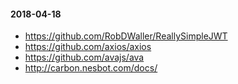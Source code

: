 

#### 2018-04-18

* https://github.com/RobDWaller/ReallySimpleJWT
* https://github.com/axios/axios
* https://github.com/avajs/ava
* http://carbon.nesbot.com/docs/